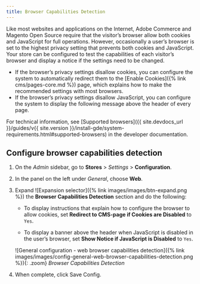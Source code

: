 ```yaml
---
title: Browser Capabilities Detection
---
```


Like most websites and applications on the Internet, Adobe Commerce and Magento Open Source require that the visitor’s browser allow both cookies and JavaScript for full operations. However, occasionally a user’s browser is set to the highest privacy setting that prevents both cookies and JavaScript. Your store can be configured to test the capabilities of each visitor’s browser and display a notice if the settings need to be changed.

- If the browser’s privacy settings disallow cookies, you can configure the system to automatically redirect them to the [Enable Cookies]({% link cms/pages-core.md %}) page, which explains how to make the recommended settings with most browsers.
- If the browser’s privacy settings disallow JavaScript, you can configure the system to display the following message above the header of every page.

For technical information, see [Supported browsers]({{ site.devdocs_url }}/guides/v{{ site.version }}/install-gde/system-requirements.html#supported-browsers) in the developer documentation.

## Configure browser capabilities detection

1. On the _Admin_ sidebar, go to **Stores** > _Settings_ > **Configuration**.

1. In the panel on the left under _General_, choose **Web**.

1. Expand ![Expansion selector]({% link images/images/btn-expand.png %}) the **Browser Capabilities Detection** section and do the following:

   - To display instructions that explain how to configure the browser to allow cookies, set **Redirect to CMS-page if Cookies are Disabled** to `Yes`.

   - To display a banner above the header when JavaScript is disabled in the user’s browser, set **Show Notice if JavaScript is Disabled** to `Yes`.

    ![General configuration - web browser capabilities detection]({% link images/images/config-general-web-browser-capabilities-detection.png %}){: .zoom}
    _Browser Capabilities Detection_

1. When complete, click <span class="btn">Save Config</span>.
